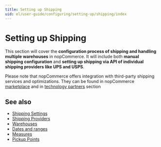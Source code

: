 ```yaml
---
title: Setting up Shipping
uid: el/user-guide/configuring/setting-up/shipping/index
---
```


# Setting up Shipping

This section will cover the **configuration process of shipping and handling multiple warehouses** in nopCommerce. It will include both **manual shipping configuration** and **setting up shipping via API of individual shipping providers like UPS and USPS**.

Please note that nopCommerce offers integration with third-party shipping services and optimizations. They can be found in nopCommerce [marketplace](http://www.nopcommerce.com/marketplace.aspx) and in [technology partners](http://www.nopcommerce.com/technologypartners.aspx) section

## See also

* [Shipping Settings](xref:el/user-guide/configuring/setting-up/shipping/settings)
* [Shipping Providers](xref:el/user-guide/configuring/setting-up/shipping/providers/index)
* [Warehouses](xref:el/user-guide/configuring/setting-up/shipping/warehouses)
* [Dates and ranges](xref:el/user-guide/configuring/setting-up/shipping/dates-ranges)
* [Measures](xref:el/user-guide/configuring/setting-up/shipping/measures)
* [Pickup Points](xref:el/user-guide/configuring/setting-up/shipping/pickup-points)
